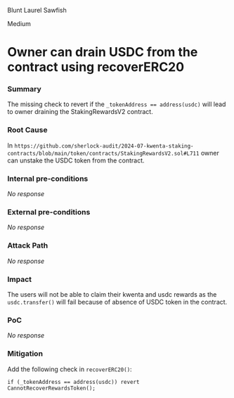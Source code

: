 Blunt Laurel Sawfish

Medium

# Owner can drain USDC from the contract using recoverERC20

### Summary

The missing check to revert if the `_tokenAddress == address(usdc)` will lead to owner draining the StakingRewardsV2 contract.

### Root Cause

In `https://github.com/sherlock-audit/2024-07-kwenta-staking-contracts/blob/main/token/contracts/StakingRewardsV2.sol#L711` owner can unstake the USDC token from the contract.

### Internal pre-conditions

_No response_

### External pre-conditions

_No response_

### Attack Path

_No response_

### Impact

The users will not be able to claim their kwenta and usdc rewards as the `usdc.transfer()` will fail because of absence of USDC token in the contract.

### PoC

_No response_

### Mitigation

Add the following check in `recoverERC20()`:
```solidity
if (_tokenAddress == address(usdc)) revert CannotRecoverRewardsToken();
```